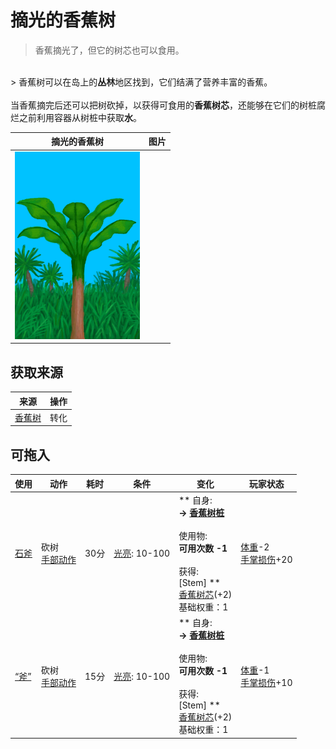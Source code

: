 # 摘光的香蕉树  
> 香蕉摘光了，但它的树芯也可以食用。  
<br>  
> 香蕉树可以在岛上的<b>丛林</b>地区找到，它们结满了营养丰富的香蕉。<br><br>当香蕉摘完后还可以把树砍掉，以获得可食用的<b>香蕉树芯</b>，还能够在它们的树桩腐烂之前利用容器从树桩中获取<b>水</b>。  
  
  摘光的香蕉树  |   图片   
 ----  |  ----:   
   |  <img decoding="async" src="Sprite/BananaTreeCleared.png" href="a.md" style="max-width:300px;max-height:300px;">   
  
## 获取来源  
来源  |  操作  
----  |  ----  
[香蕉树](BananaTree.md)  |  转化  
## 可拖入  
使用  |  动作  |  耗时  |  条件  |  变化  |  玩家状态  
----  |  ----  |  ----  |  ----  |  ----  |  ----  
[石斧](StoneAxe.md)  |  砍树<br>[手部动作](HandAction.md)  |  30分  |  [光亮](Light.md): 10-100  |  ** 自身: **<br>→ [香蕉树桩](BananaStump.md)<br><br>** 使用物: **<br>可用次数  -1<br><br>** 获得: **<br>** [Stem] **<br>  [香蕉树芯](BananaStem.md)(+2)<br>基础权重：1  |  [体重](Weight.md)-2<br>[手掌损伤](HandDamage.md)+20  
[“斧”](tag_Axe.md)  |  砍树<br>[手部动作](HandAction.md)  |  15分  |  [光亮](Light.md): 10-100  |  ** 自身: **<br>→ [香蕉树桩](BananaStump.md)<br><br>** 使用物: **<br>可用次数  -1<br><br>** 获得: **<br>** [Stem] **<br>  [香蕉树芯](BananaStem.md)(+2)<br>基础权重：1  |  [体重](Weight.md)-1<br>[手掌损伤](HandDamage.md)+10  


<script>document.title="摘光的香蕉树 - 卡牌生存百科 Card Survival Wiki";</script>